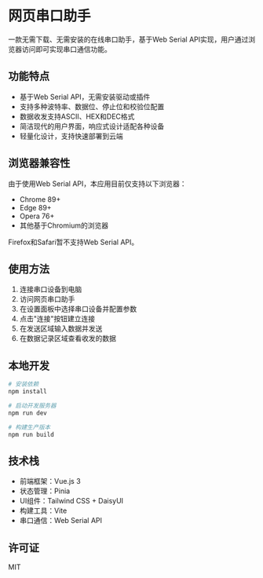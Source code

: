 # 网页串口助手

一款无需下载、无需安装的在线串口助手，基于Web Serial API实现，用户通过浏览器访问即可实现串口通信功能。

## 功能特点

- 基于Web Serial API，无需安装驱动或插件
- 支持多种波特率、数据位、停止位和校验位配置
- 数据收发支持ASCII、HEX和DEC格式
- 简洁现代的用户界面，响应式设计适配各种设备
- 轻量化设计，支持快速部署到云端

## 浏览器兼容性

由于使用Web Serial API，本应用目前仅支持以下浏览器：

- Chrome 89+
- Edge 89+
- Opera 76+
- 其他基于Chromium的浏览器

Firefox和Safari暂不支持Web Serial API。

## 使用方法

1. 连接串口设备到电脑
2. 访问网页串口助手
3. 在设置面板中选择串口设备并配置参数
4. 点击"连接"按钮建立连接
5. 在发送区域输入数据并发送
6. 在数据记录区域查看收发的数据

## 本地开发

```bash
# 安装依赖
npm install

# 启动开发服务器
npm run dev

# 构建生产版本
npm run build
```

## 技术栈

- 前端框架：Vue.js 3
- 状态管理：Pinia
- UI组件：Tailwind CSS + DaisyUI
- 构建工具：Vite
- 串口通信：Web Serial API

## 许可证

MIT
